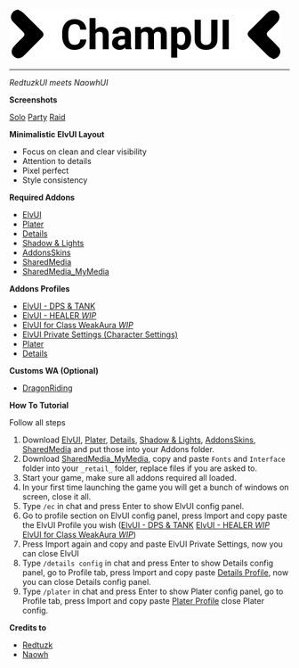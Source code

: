 ![logo](screens/logo_alt.png?raw=true "logo")

---

*RedtuzkUI meets NaowhUI*

**Screenshots**

[Solo](screens/ChampUI_Solo.jpg) [Party](screens/ChampUI_Party.jpg) [Raid](screens/ChampUI_Raid.jpg)

**Minimalistic ElvUI Layout** 

- Focus on clean and clear visibility
- Attention to details
- Pixel perfect
- Style consistency

**Required Addons**

- [ElvUI](https://www.tukui.org/download.php?ui=elvui)
- [Plater](https://www.curseforge.com/wow/addons/plater-nameplates)
- [Details](https://www.curseforge.com/wow/addons/details)
- [Shadow & Lights](https://www.curseforge.com/wow/addons/elvui-shadow-light)
- [AddonsSkins](https://www.curseforge.com/wow/addons/addonskins)
- [SharedMedia](https://www.curseforge.com/wow/addons/sharedmedia)
- [SharedMedia_MyMedia](https://downgit.github.io/#/home?url=https://github.com/HectorMarcos/ChampUI/tree/master/_retail_)

**Addons Profiles**

- [ElvUI - DPS & TANK](https://github.com/HectorMarcos/ChampUI/blob/master/profiles/elvui_dps_tank.txt)
- [ElvUI - HEALER *WIP*](https://github.com/HectorMarcos/ChampUI/blob/master/profiles/elvui_healer.txt)
- [ElvUI for Class WeakAura *WIP*](https://github.com/HectorMarcos/ChampUI/blob/master/profiles/elvui_middle_wa.txt)
- [ElvUI Private Settings (Character Settings)](https://github.com/HectorMarcos/ChampUI/blob/master/profiles/elvui_private.txt)
- [Plater](https://github.com/HectorMarcos/ChampUI/blob/master/profiles/plater.txt)
- [Details](https://github.com/HectorMarcos/ChampUI/blob/master/profiles/details.txt)
 
**Customs WA (Optional)**
 
- [DragonRiding](https://github.com/HectorMarcos/ChampUI/blob/master/wa/dragonriding.txt)
  
**How To Tutorial**

Follow all steps
1. Download [ElvUI](https://www.tukui.org/download.php?ui=elvui), [Plater](https://www.curseforge.com/wow/addons/plater-nameplates), [Details](https://www.curseforge.com/wow/addons/details), [Shadow & Lights](https://www.curseforge.com/wow/addons/elvui-shadow-light), [AddonsSkins](https://www.curseforge.com/wow/addons/addonskins), [SharedMedia](https://www.curseforge.com/wow/addons/sharedmedia) and put those into your Addons folder.
2. Download [SharedMedia_MyMedia](https://downgit.github.io/#/home?url=https://github.com/HectorMarcos/ChampUI/tree/master/_retail_), copy and paste `Fonts` and `Interface` folder into your `_retail_` folder, replace files if you are asked to.
3. Start your game, make sure all addons required all loaded.
4. In your first time launching the game you will get a bunch of windows on screen, close it all.
5. Type `/ec` in chat and press Enter to show ElvUI config panel.
6. Go to profile section on ElvUI config panel, press Import and copy paste the ElvUI Profile you wish ([ElvUI - DPS & TANK](https://github.com/HectorMarcos/ChampUI/blob/master/profiles/elvui_dps_tank.txt) [ElvUI - HEALER *WIP*](https://github.com/HectorMarcos/ChampUI/blob/master/profiles/elvui_healer.txt) [ElvUI for Class WeakAura *WIP*](https://github.com/HectorMarcos/ChampUI/blob/master/profiles/elvui_middle_wa.txt))
7. Press Import again and copy and paste ElvUI Private Settings, now you can close ElvUI 
8. Type `/details config` in chat and press Enter to show Details config panel, go to Profile tab, press Import and copy paste [Details Profile](https://github.com/HectorMarcos/ChampUI/blob/master/profiles/details.txt), now you can close Details config panel.
9. Type `/plater` in chat and press Enter to show Plater config panel, go to Profile tab, press Import and copy paste [Plater Profile](https://github.com/HectorMarcos/ChampUI/blob/master/profiles/plater.txt) close Plater config.

**Credits to**
- [Redtuzk](https://twitter.com/redtuzk)
- [Naowh](https://twitter.com/Naowhxd)
